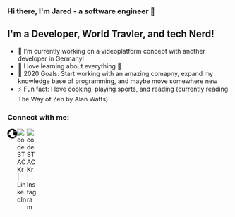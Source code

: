 ### Hi there, I'm Jared - a software engineer 👋

## I'm a Developer, World Travler, and tech Nerd!
- 🔭 I’m currently working on a videoplatform concept with another developer in Germany!
- 🌱 I love learning about everything 🤣
- 🥅 2020 Goals: Start working with an amazing comapny, expand my knowledge base of programming, and maybe move somewhere new
- ⚡ Fun fact: I love cooking, playing sports, and reading (currently reading The Way of Zen by Alan Watts)

### Connect with me:

[<img align="left" alt="codeSTACKr.com" width="22px" src="https://raw.githubusercontent.com/iconic/open-iconic/master/svg/globe.svg" />][website]
[<img align="left" alt="codeSTACKr | LinkedIn" width="22px" src="https://cdn.jsdelivr.net/npm/simple-icons@v3/icons/linkedin.svg" />][linkedin]
[<img align="left" alt="codeSTACKr | Instagram" width="22px" src="https://cdn.jsdelivr.net/npm/simple-icons@v3/icons/instagram.svg" />][instagram]

[website]: https://www.jaredar.com/
[instagram]: https://www.instagram.com/jared.alro/
[linkedin]: https://www.linkedin.com/in/jared-rothenberg
